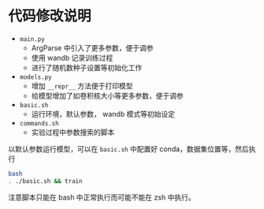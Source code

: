# 代码修改说明
- `main.py` 
  - ArgParse 中引入了更多参数，便于调参
  - 使用 wandb 记录训练过程
  - 进行了随机数种子设置等初始化工作
- `models.py` 
  - 增加 `__repr__` 方法便于打印模型
  - 给模型增加了如卷积核大小等更多参数，便于调参
- `basic.sh` 
  - 运行环境，默认参数， wandb 模式等初始设定
- `commands.sh` 
  - 实验过程中参数搜索的脚本

以默认参数运行模型，可以在 `basic.sh` 中配置好 conda，数据集位置等，然后执行

```bash
bash
. ./basic.sh && train
```

注意脚本只能在 bash 中正常执行而可能不能在 zsh 中执行。